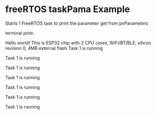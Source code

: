 # freeRTOS taskPama Example

Starts 1 FreeRTOS task to print the parameter get from pvParameters


terminal print:

Hello world!
This is ESP32 chip with 2 CPU cores, WiFi/BT/BLE, silicon revision 0, 4MB external flash
Task 1 is running

Task 1 is running

Task 1 is running

Task 1 is running

Task 1 is running

Task 1 is running

Task 1 is running